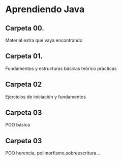 <h1>Aprendiendo Java</h1>

<h2>Carpeta 00.</h1>
<p>Material extra que vaya encontrando</p>
<h2>Carpeta 01.</h2>
<p>Fundamentos y estructuras básicas teórico prácticas</p>
<h2>Carpeta 02</h2>
<p>Ejercicios de iniciación y fundamentos</p>
<h2>Carpeta 03</h2>
<p>POO básica</p>
<h2>Carpeta 03</h2>
<p>POO herencia, polimorfismo,sobreescritura...</p>

